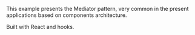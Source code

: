 This example presents the Mediator pattern, very common in the present applications based on components architecture.

Built with React and hooks.